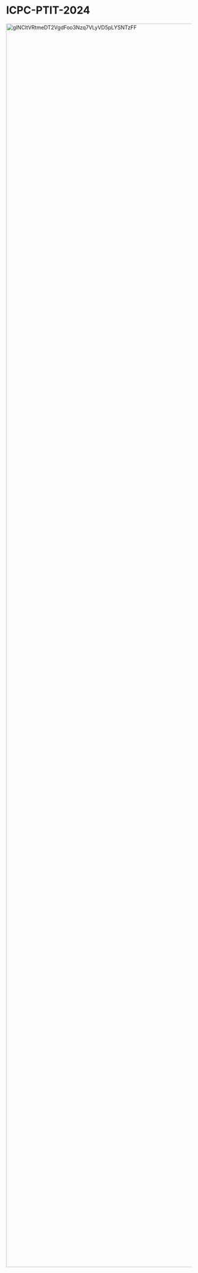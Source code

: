 # ICPC-PTIT-2024
<img width="3367" alt="gINCltVRtmeDT2VgdFoo3Nzq7VLyVD5pLYSNTzFF" src="https://github.com/user-attachments/assets/9bf78d90-2439-40e9-90ce-e642ec4945b2">

